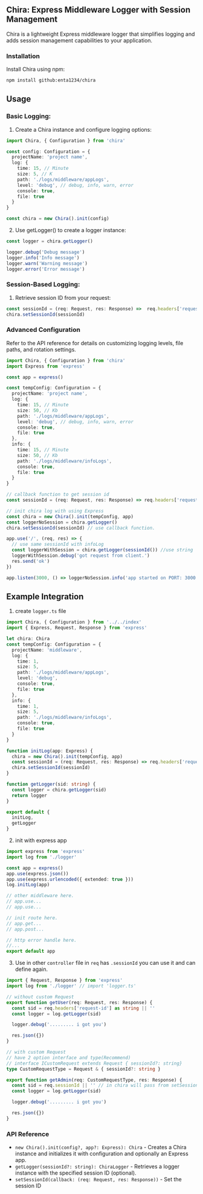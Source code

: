 ## Chira: Express Middleware Logger with Session Management

Chira is a lightweight Express middleware logger that simplifies logging and adds session management capabilities to your application.

### Installation

Install Chira using npm:

```bash
npm install github:enta1234/chira
```

## Usage

### Basic Logging:

1. Create a Chira instance and configure logging options:

```ts
import Chira, { Configuration } from 'chira'

const config: Configuration = {
  projectName: 'project name',
  log: {
    time: 15, // Minute
    size: 5, // K
    path: './logs/middleware/appLogs',
    level: 'debug', // debug, info, warn, error
    console: true,
    file: true
  }
}

const chira = new Chira().init(config)
```

2. Use getLogger() to create a logger instance:

```ts
const logger = chira.getLogger()

logger.debug('Debug message')
logger.info('Info message')
logger.warn('Warning message')
logger.error('Error message')
```

### Session-Based Logging:

1. Retrieve session ID from your request:

```ts
const sessionId = (req: Request, res: Response) =>  req.headers['request-id'] as string || ''
chira.setSessionId(sessionId)
```

### Advanced Configuration

Refer to the API reference for details on customizing logging levels, file paths, and rotation settings.

```ts
import Chira, { Configuration } from 'chira'
import Express from 'express'

const app = express()

const tempConfig: Configuration = {
  projectName: 'project name',
  log: {
    time: 15, // Minute
    size: 50, // Kb
    path: './logs/middleware/appLogs',
    level: 'debug', // debug, info, warn, error
    console: true,
    file: true
  },
  info: {
    time: 15, // Minute
    size: 50, // Kb
    path: './logs/middleware/infoLogs',
    console: true,
    file: true
  }
}

// callback function to get session id
const sessionId = (req: Request, res: Response) => req.headers['request-id'] ? req.headers['request-id'] as string : ''

// init chira log with using Express
const chira = new Chira().init(tempConfig, app)
const loggerNoSession = chira.getLogger()
chira.setSessionId(sessionId) // use callback function.

app.use('/', (req, res) => {
  // use same sessionId with infoLog
  const loggerWithSession = chira.getLogger(sessionId()) //use string
  loggerWithSession.debug('got request from client.')
  res.send('ok')
})

app.listen(3000, () => loggerNoSession.info('app started on PORT: 3000'))
```

## Example Integration

1. create `logger.ts` file

```ts
import Chira, { Configuration } from '../../index'
import { Express, Request, Response } from 'express'

let chira: Chira
const tempConfig: Configuration = {
  projectName: 'middleware',
  log: {
    time: 1,
    size: 5,
    path: './logs/middleware/appLogs',
    level: 'debug',
    console: true,
    file: true
  },
  info: {
    time: 1,
    size: 5,
    path: './logs/middleware/infoLogs',
    console: true,
    file: true
  }
}

function initLog(app: Express) {
  chira = new Chira().init(tempConfig, app)
  const sessionId = (req: Request, res: Response) => req.headers['request-id'] ? req.headers['request-id'] as string : 'request-id'
  chira.setSessionId(sessionId)
}

function getLogger(sid: string) {
  const logger = chira.getLogger(sid)
  return logger
}

export default {
  initLog,
  getLogger
}
```

2. init with express app

```ts
import express from 'express'
import log from './logger'

const app = express()
app.use(express.json())
app.use(express.urlencoded({ extended: true }))
log.initLog(app)

// other middleware here.
// app.use...
// app.use...

// init route here.
// app.get...
// app.post...

// http error handle here.
//...
export default app
```

3. Use in other `controller` file in `req` has `.sessionId` you can use it and can define again.

```ts
import { Request, Response } from 'express'
import log from './logger' // import 'logger.ts'

// without custom Request
export function getUser(req: Request, res: Response) {
  const sid = req.headers['request-id'] as string || ''
  const logger = log.getLogger(sid)

  logger.debug('......... i got you')

  res.json({})
}

// with custom Request
// have 2 option interface and type(Recommend)
// interface ICustomRequest extends Request { sessionId?: string}
type CustomRequestType = Request & { sessionId?: string }

export function getAdmin(req: CustomRequestType, res: Response) {
  const sid = req.sessionId || '' // in chira will pass from setSessionId()
  const logger = log.getLogger(sid)

  logger.debug('......... i got you')

  res.json({})
}
```

### API Reference
- `new Chira().init(config?, app?: Express): Chira` - Creates a Chira instance and initializes it with configuration and optionally an Express app.
- `getLogger(sessionId?: string): ChiraLogger` - Retrieves a logger instance with the specified session ID (optional).
- `setSessionId(callback: (req: Request, res: Response))` - Set the session ID
